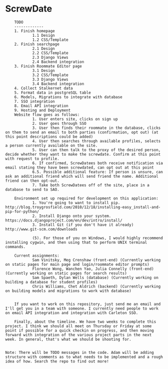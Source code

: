 ScrewDate
============

        TODO
        -------------
        1. Finish homepage
                1.1 Design
                1.2 CSS/Template
        2. Finish searchpage
                2.1 Design
                2.2 CSS/Template
                2.3 Django Views
                2.4 Backend integration
        3. Finish Roommate Editor page
                3.1 Design
                3.2 CSS/Template
                3.3 Django Views
                3.4 Backend integration
        4. Collect Stalkernet data
        5. Format data in postgreSQL table
        6. Models, Migrations to integrate with database
        7. SSO integration
        8. Email API integration
        9. Hosting and Deployment
        Website flow goes as follows: 
                1. User enters site, clicks on sign up
                2. User goes through SSO 
                3. User then finds their roommate in the database, clicks on them to send an email to both parties (confirmation, opt out) (at this point descriptions could be added)
                4. User then searches through available profiles, selects a person currently available on the site. 
                5. User can then talk to the proxy of the desired person, decide whether they want to make the screwdate. Confirm at this point with request to profile.  
                6. If confirmed, ScrewDatees both receive notification via email stating they have been screwdated, can opt out at this point 
                6.5. Possible additional feature: If person is unsure, can ask an additional friend which will send friend the name. Additional friend can then opt-out.
                7. Take both ScrewDatees off of the site, place in a database to send to SAO. 

        Environment set up required for development on this application: 
                1. You're going to want to install pip. http://blog.troygrosfield.com/2010/12/18/installing-easy_install-and-pip-for-python/
                2. Install Django onto your system. https://docs.djangoproject.com/en/dev/intro/install/
                3. Install Git (if you don't have it already) http://www.git-scm.com/downloads

                (5). For those of you on Windows, I would highly recommend installing cygwin, and then using that to perform UNIX terminal commands. 

        Current assignments: 
                Sam Vinitsky, Meg Crenshaw (front-end) (Currently working on static pages for main page and login/roommate editor prompts)
                Florence Wong, Wanchen Yao, Julia Connelly (front-end) (Currently working on static pages for search results)
                Sam Spaeth, Dylan Wells (database) (Currently working on building a database for student profiles)
                Chris Williams, Chet Aldrich (backend) (Currently working on building models and migrations to work with database)
    
    
        If you want to work on this repository, just send me an email and I'll get you in a team with someone. I currently need people to work on email API integration and integration with Carleton SSO. 

        Finally, about the timeline. We have two weeks to complete this project. I think we should all meet on Thursday or Friday at some point if possible for a quick checkin on progress, and then moving forward with integration of the various project parts in the next week. In general, that's what we should be shooting for. 
    
    
    Note: There will be TODO messages in the code. Adam will be adding structure with comments as to what needs to be implemented and a rough idea of how. Search the repo to find out more!


